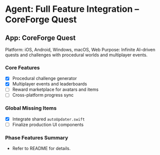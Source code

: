 # Agent: Full Feature Integration – CoreForge Quest

## App: CoreForge Quest
Platform: iOS, Android, Windows, macOS, Web
Purpose: Infinite AI-driven quests and challenges with procedural worlds and multiplayer events.

### Core Features
 - [x] Procedural challenge generator
 - [x] Multiplayer events and leaderboards
- [ ] Reward marketplace for avatars and items
- [ ] Cross-platform progress sync

### Global Missing Items
- [x] Integrate shared `autoUpdater.swift`
- [ ] Finalize production UI components

### Phase Features Summary
- Refer to README for details.

